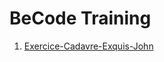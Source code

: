 # BeCode Training

1. [Exercice-Cadavre-Exquis-John](https://github.com/epictete/Exercice-Cadavre-Exquis-John/blob/master/README.md)